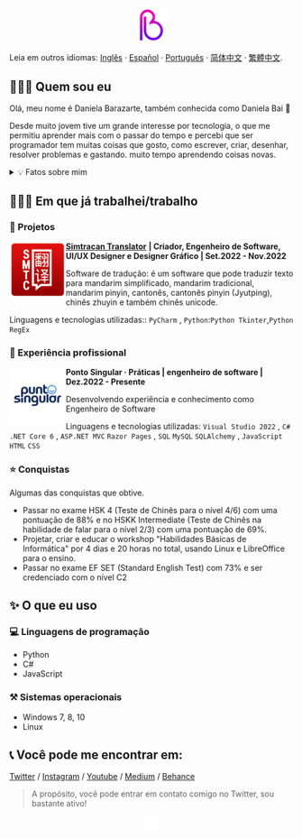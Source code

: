 <p align="center">
<img height="auto" width="12%" src="https://github.com/danielabai/danielabai/blob/main/logo/gif/2g.gif?raw=true"/>
<p>
  
Leia em outros idiomas: [Inglês](README.md) · [Español](README.sp.md) · [Português](README.pt.md) · [简体中文](README.zh-s.md) · [繁體中文](README.zh-t.md).
  
## 👩🏼‍💻 Quem sou eu

Olá, meu nome é Daniela Barazarte, também conhecida como Daniela Bai 🤍

Desde muito jovem tive um grande interesse por tecnologia, o que me permitiu aprender mais com o passar do tempo e percebi que ser programador tem muitas coisas que gosto, como escrever, criar, desenhar, resolver problemas e gastando. muito tempo aprendendo coisas novas.

<p>
<div>
<details>
   <summary> 💡 Fatos sobre mim</summary>

- 🇻🇪 No momento moro no meu país de origem Venezuela
  
- 🐍 Falo vários idiomas como inglês (C1-C2), chinês mandarim (B2) e português (B1)… e se quiser contar, Python também!

- ✍🏻 Posto algumas das minhas experiências e resultados de pesquisa no meu [blog pessoal](https://danielabai.medium.com/) e às vezes na minha [conta do YouTube](https://www.youtube .com/channel /UCR27ZeJPvnTQpPIdU9JKpnw)

- 👩🏼‍🎨 Também gosto de design gráfico e meu portfólio pessoal está disponível no [Behance](https://www.behance.net/danielabai)
  
- 👩🏼‍💻 Mas agora estou trabalhando principalmente em minhas habilidades de programação publicando novos projetos aqui no GitHub
</details>
<p>
 
## 👷🏼‍♀️ Em que já trabalhei/trabalho

### 🚀 Projetos

<img align="left" height="100px" width="100px" alt="Simtracan Translator Logo" src="https://github.com/danielabai/danielabai/blob/main/projects/Simtracan%20Translator.png?raw=true"/>

**[Simtracan Translator](https://github.com/danielabai/simtracan-translator)** **| Criador, Engenheiro de Software, UI/UX Designer e Designer Gráfico | Set.2022 - Nov.2022**

Software de tradução: é um software que pode traduzir texto para mandarim simplificado, mandarim tradicional, mandarim pinyin, cantonês, cantonês pinyin (Jyutping), chinês zhuyin e também chinês unicode.

Linguagens e tecnologias utilizadas:: `PyCharm` , `Python`:`Python Tkinter`,`Python RegEx`
  
### 💼 Experiência profissional
  
<img align="left" height="100px" width="100px" alt="Punto Singular Logo" src="https://github.com/danielabai/danielabai/blob/main/work_experience/punto_singular.png?raw=true"/>

**Ponto Singular · Práticas | engenheiro de software | Dez.2022 - Presente**

Desenvolvendo experiência e conhecimento como Engenheiro de Software

Linguagens e tecnologias utilizadas: `Visual Studio 2022` , `C#` `.NET Core 6` , `ASP.NET MVC` `Razor Pages` , `SQL` `MySQL` `SQLAlchemy` , `JavaScript` `HTML` `CSS`
 

### ⭐ Conquistas

Algumas das conquistas que obtive.

- Passar no exame HSK 4 (Teste de Chinês para o nível 4/6) com uma pontuação de 88% e no HSKK Intermediate (Teste de Chinês na habilidade de falar para o nível 2/3) com uma pontuação de 69%.
- Projetar, criar e educar o workshop "Habilidades Básicas de Informática" por 4 dias e 20 horas no total, usando Linux e LibreOffice para o ensino.
- Passar no exame EF SET (Standard English Test) com 73% e ser credenciado com o nível C2

## ✨ O que eu uso

### 💻 Linguagens de programação

- Python
- C#
- JavaScript

### ⚒️ Sistemas operacionais

- Windows 7, 8, 10
- Linux

## 📞 Você pode me encontrar em:

[Twitter](https://twitter.com/danielabai8) / [Instagram](https://instagram.com/danielabai8) / [Youtube](https://www.youtube.com/channel/UCR27ZeJPvnTQpPIdU9JKpnw) / [Medium](https://danielabai.medium.com/) / [Behance](https://www.behance.net/danielabai)
<p>

> A propósito, você pode entrar em contato comigo no Twitter, sou bastante ativo!
>
  

<p align="center">
<img height="auto" width="5%" alt="Daniela Bai Logo (em GIF)" src="https://github.com/danielabai/danielabai/blob/main/logo/gif/Black2White.gif?raw=true"/>
</p>

